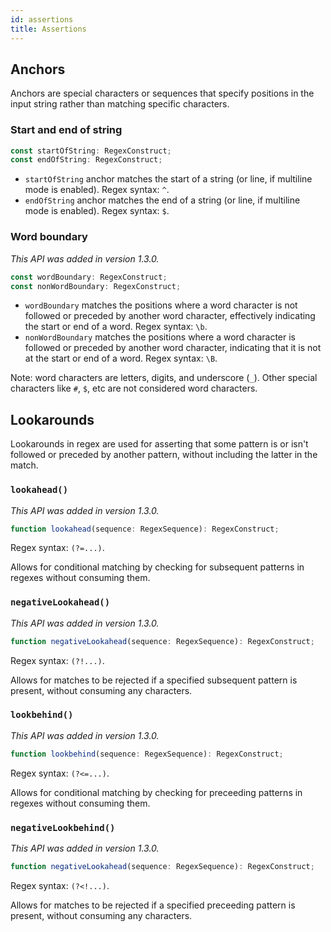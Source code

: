 ```yaml
---
id: assertions
title: Assertions
---
```


## Anchors

Anchors are special characters or sequences that specify positions in the input string rather than matching specific characters.

### Start and end of string

```ts
const startOfString: RegexConstruct;
const endOfString: RegexConstruct;
```

- `startOfString` anchor matches the start of a string (or line, if multiline mode is enabled). Regex syntax: `^`.
- `endOfString` anchor matches the end of a string (or line, if multiline mode is enabled). Regex syntax: `$`.

### Word boundary

_This API was added in version 1.3.0._

```ts
const wordBoundary: RegexConstruct;
const nonWordBoundary: RegexConstruct;
```

- `wordBoundary` matches the positions where a word character is not followed or preceded by another word character, effectively indicating the start or end of a word. Regex syntax: `\b`.
- `nonWordBoundary` matches the positions where a word character is followed or preceded by another word character, indicating that it is not at the start or end of a word. Regex syntax: `\B`.

Note: word characters are letters, digits, and underscore (`_`). Other special characters like `#`, `$`, etc are not considered word characters.

## Lookarounds

Lookarounds in regex are used for asserting that some pattern is or isn't followed or preceded by another pattern, without including the latter in the match.

### `lookahead()`

_This API was added in version 1.3.0._

```ts
function lookahead(sequence: RegexSequence): RegexConstruct;
```

Regex syntax: `(?=...)`.

Allows for conditional matching by checking for subsequent patterns in regexes without consuming them.

### `negativeLookahead()`

_This API was added in version 1.3.0._

```ts
function negativeLookahead(sequence: RegexSequence): RegexConstruct;
```

Regex syntax: `(?!...)`.

Allows for matches to be rejected if a specified subsequent pattern is present, without consuming any characters.

### `lookbehind()`

_This API was added in version 1.3.0._

```ts
function lookbehind(sequence: RegexSequence): RegexConstruct;
```

Regex syntax: `(?<=...)`.

Allows for conditional matching by checking for preceeding patterns in regexes without consuming them.

### `negativeLookbehind()`

_This API was added in version 1.3.0._

```ts
function negativeLookahead(sequence: RegexSequence): RegexConstruct;
```

Regex syntax: `(?<!...)`.

Allows for matches to be rejected if a specified preceeding pattern is present, without consuming any characters.
